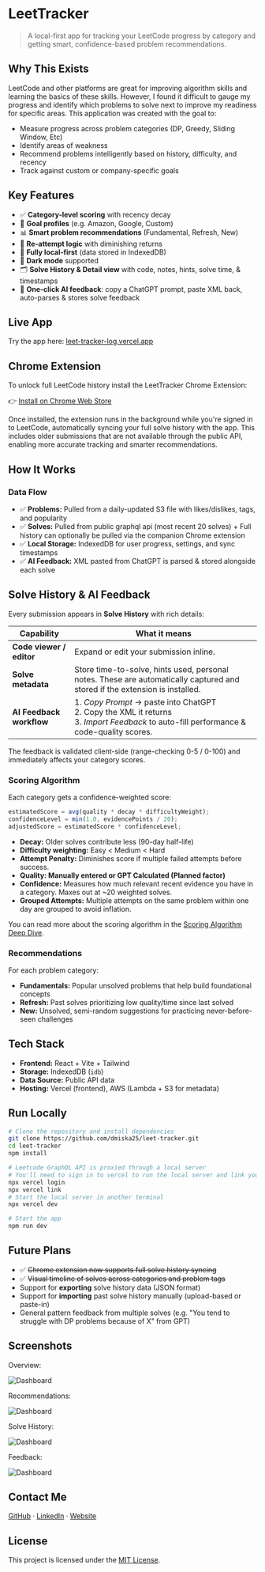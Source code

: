 # LeetTracker

> A local-first app for tracking your LeetCode progress by category and getting smart, confidence-based problem recommendations.

## Why This Exists

LeetCode and other platforms are great for improving algorithm skills and learning the basics of these skills. However, I found it difficult to gauge my progress and identify which problems to solve next to improve my readiness for specific areas. This application was created with the goal to:

- Measure progress across problem categories (DP, Greedy, Sliding Window, Etc)
- Identify areas of weakness
- Recommend problems intelligently based on history, difficulty, and recency
- Track against custom or company-specific goals

## Key Features

- ✅ **Category-level scoring** with recency decay
- 🎯 **Goal profiles** (e.g. Amazon, Google, Custom)
- 📊 **Smart problem recommendations** (Fundamental, Refresh, New)
- 🔁 **Re-attempt logic** with diminishing returns
- 🔐 **Fully local-first** (data stored in IndexedDB)
- 🌙 **Dark mode** supported
- 🗂️ **Solve History & Detail view** with code, notes, hints, solve time, & timestamps
- 🤖 **One-click AI feedback**: copy a ChatGPT prompt, paste XML back, auto-parses & stores solve feedback

## Live App

Try the app here: [leet-tracker-log.vercel.app](https://leet-tracker-log.vercel.app/)

## Chrome Extension

To unlock full LeetCode history install the LeetTracker Chrome Extension:

👉 [Install on Chrome Web Store](https://chrome.google.com/webstore/detail/leettracker/aabfdphdfflecolneofmehajjmmpmgeg)

Once installed, the extension runs in the background while you're signed in to LeetCode, automatically syncing your full solve history with the app. This includes older submissions that are not available through the public API, enabling more accurate tracking and smarter recommendations.

## How It Works

### Data Flow

- ✅ **Problems:** Pulled from a daily-updated S3 file with likes/dislikes, tags, and popularity
- ✅ **Solves:** Pulled from public graphql api (most recent 20 solves) + Full history can optionally be pulled via the companion Chrome extension
- ✅ **Local Storage:** IndexedDB for user progress, settings, and sync timestamps
- ✅ **AI Feedback:** XML pasted from ChatGPT is parsed & stored alongside each solve

## Solve History & AI Feedback

Every submission appears in **Solve History** with rich details:

| Capability               | What it means                                                                                                                               |
| ------------------------ | ------------------------------------------------------------------------------------------------------------------------------------------- |
| **Code viewer / editor** | Expand or edit your submission inline.                                                                                                      |
| **Solve metadata**       | Store time-to-solve, hints used, personal notes. These are automatically captured and stored if the extension is installed.                 |
| **AI Feedback workflow** | 1. _Copy Prompt_ → paste into ChatGPT<br>2. Copy the XML it returns<br>3. _Import Feedback_ to auto-fill performance & code-quality scores. |

The feedback is validated client-side (range-checking 0-5 / 0-100) and immediately affects your category scores.

### Scoring Algorithm

Each category gets a confidence-weighted score:

```ts
estimatedScore = avg(quality * decay * difficultyWeight);
confidenceLevel = min(1.0, evidencePoints / 20);
adjustedScore = estimatedScore * confidenceLevel;
```

- **Decay:** Older solves contribute less (90-day half-life)
- **Difficulty weighting:** Easy < Medium < Hard
- **Attempt Penalty:** Diminishes score if multiple failed attempts before success.
- **Quality: Manually entered or GPT Calculated (Planned factor)**
- **Confidence:** Measures how much relevant recent evidence you have in a category. Maxes out at ~20 weighted solves.
- **Grouped Attempts:** Multiple attempts on the same problem within one day are grouped to avoid inflation.

You can read more about the scoring algorithm in the [Scoring Algorithm Deep Dive](docs/leet-tracker-scoring-doc.md).

### Recommendations

For each problem category:

- **Fundamentals:** Popular unsolved problems that help build foundational concepts
- **Refresh:** Past solves prioritizing low quality/time since last solved
- **New:** Unsolved, semi-random suggestions for practicing never-before-seen challenges

## Tech Stack

- **Frontend:** React + Vite + Tailwind
- **Storage:** IndexedDB (`idb`)
- **Data Source:** Public API data
- **Hosting:** Vercel (frontend), AWS (Lambda + S3 for metadata)

## Run Locally

```bash
# Clone the repository and install dependencies
git clone https://github.com/dmiska25/leet-tracker.git
cd leet-tracker
npm install

# Leetcode GraphQL API is proxied through a local server
# You'll need to sign in to vercel to run the local server and link your to the project
npx vercel login
npx vercel link
# Start the local server in another terminal
npx vercel dev

# Start the app
npm run dev
```

## Future Plans

- ✅ ~~Chrome extension now supports full solve history syncing~~
- ✅ ~~Visual timeline of solves across categories and problem tags~~
- Support for **exporting** solve history data (JSON format)
- Support for **importing** past solve history manually (upload-based or paste-in)
- General pattern feedback from multiple solves (e.g. "You tend to struggle with DP problems because of X" from GPT)

## Screenshots

Overview:

![Dashboard](./public/screenshots/overview.png)

Recommendations:

![Dashboard](./public/screenshots/recommendation.png)

Solve History:

![Dashboard](./public/screenshots/solve_screen.png)

Feedback:

![Dashboard](./public/screenshots/feedback.png)

## Contact Me

[GitHub](https://github.com/dmiska25) · [LinkedIn](https://www.linkedin.com/in/djmiska25/) · [Website](https://djmiska25.vercel.app/)

## License

This project is licensed under the [MIT License](LICENSE).
